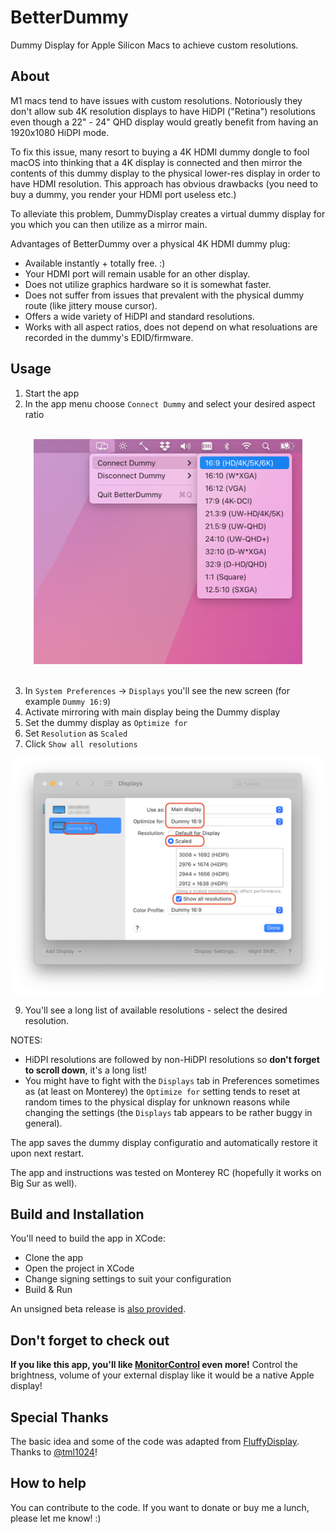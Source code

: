 # BetterDummy

Dummy Display for Apple Silicon Macs to achieve custom resolutions.

## About

M1 macs tend to have issues with custom resolutions. Notoriously they don't allow sub 4K resolution displays to have HiDPI ("Retina") resolutions even though a 22" - 24" QHD display would greatly benefit from having an 1920x1080 HiDPI mode.

To fix this issue, many resort to buying a 4K HDMI dummy dongle to fool macOS into thinking that a 4K display is connected and then mirror the contents of this dummy display to the physical lower-res display in order to have HDMI resolution. This approach has obvious drawbacks (you need to buy a dummy, you render your HDMI port useless etc.)

To alleviate this problem, DummyDisplay creates a virtual dummy display for you which you can then utilize as a mirror main.

Advantages of BetterDummy over a physical 4K HDMI dummy plug:

- Available instantly + totally free. :)
- Your HDMI port will remain usable for an other display.
- Does not utilize graphics hardware so it is somewhat faster.
- Does not suffer from issues that prevalent with the physical dummy route (like jittery mouse cursor).
- Offers a wide variety of HiDPI and standard resolutions.
- Works with all aspect ratios, does not depend on what resoluations are recorded in the dummy's EDID/firmware.

## Usage

1. Start the app
1. In the app menu choose `Connect Dummy` and select your desired aspect ratio
<br/>
<div align="center">
<img src=".github/menu.png" width="430"/>
</div>
<br/>
  
3. In `System Preferences` -> `Displays` you'll see the new screen (for example `Dummy 16:9`)
4. Activate mirroring with main display being the Dummy display
5. Set the dummy display as `Optimize for`
6. Set `Resolution` as `Scaled`
7. Click `Show all resolutions`

<div align="center">
<img src=".github/displayprefs.png" width="500"/>
</div>

9. You'll see a long list of available resolutions - select the desired resolution.

NOTES:

- HiDPI resolutions are followed by non-HiDPI resolutions so **don't forget to scroll down**, it's a long list!
- You might have to fight with the `Displays` tab in Preferences sometimes as (at least on Monterey) the `Optimize for` setting tends to reset at random times to the physical display for unknown reasons while changing the settings (the `Displays` tab appears to be rather buggy in general).

The app saves the dummy display configuratio and automatically restore it upon next restart.

The app and instructions was tested on Monterey RC (hopefully it works on Big Sur as well).

## Build and Installation

You'll need to build the app in XCode:

- Clone the app
- Open the project in XCode
- Change signing settings to suit your configuration
- Build & Run

An unsigned beta release is [also provided](https://github.com/waydabber/BetterDummy/releases/tag/v1.0.0-beta1).

## Don't forget to check out

**If you like this app, you'll like [MonitorControl](https://monitorcontrol.app) even more!** Control the brightness, volume of your external display like it would be a native Apple display!

## Special Thanks

The basic idea and some of the code was adapted from [FluffyDisplay](https://github.com/tml1024/FluffyDisplay). Thanks to [@tml1024](https://github.com/tml1024)!

## How to help

You can contribute to the code. If you want to donate or buy me a lunch, please let me know! :)
